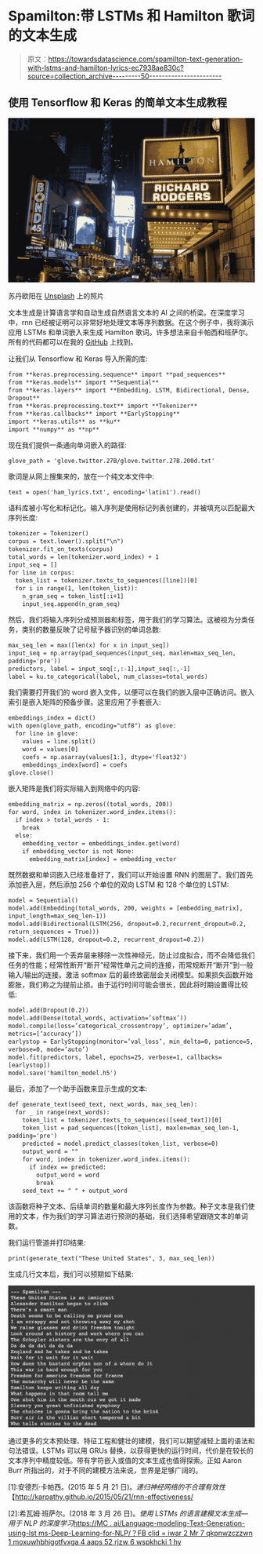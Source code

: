 # Spamilton:带 LSTMs 和 Hamilton 歌词的文本生成

> 原文：<https://towardsdatascience.com/spamilton-text-generation-with-lstms-and-hamilton-lyrics-ec7938ae830c?source=collection_archive---------50----------------------->

## 使用 Tensorflow 和 Keras 的简单文本生成教程

![](img/03d852903fde9d7ccc3988599d1830cc.png)

苏丹欧阳在 [Unsplash](https://unsplash.com?utm_source=medium&utm_medium=referral) 上的照片

文本生成是计算语言学和自动生成自然语言文本的 AI 之间的桥梁。在深度学习中，rnn 已经被证明可以非常好地处理文本等序列数据。在这个例子中，我将演示应用 LSTMs 和单词嵌入来生成 Hamilton 歌词。许多想法来自卡帕西和班萨尔。所有的代码都可以在我的 [GitHub](https://github.com/perkdrew/text-generation) 上找到。

让我们从 Tensorflow 和 Keras 导入所需的库:

```
from **keras.preprocessing.sequence** import **pad_sequences** 
from **keras.models** import **Sequential**
from **keras.layers** import **Embedding, LSTM, Bidirectional, Dense, Dropout**
from **keras.preprocessing.text** import **Tokenizer** 
from **keras.callbacks** import **EarlyStopping**
import **keras.utils** as **ku**
import **numpy** as **np**
```

现在我们提供一条通向单词嵌入的路径:

```
glove_path = 'glove.twitter.27B/glove.twitter.27B.200d.txt'
```

歌词是从网上搜集来的，放在一个纯文本文件中:

```
text = open('ham_lyrics.txt', encoding='latin1').read()
```

语料库被小写化和标记化。输入序列是使用标记列表创建的，并被填充以匹配最大序列长度:

```
tokenizer = Tokenizer()
corpus = text.lower().split("\n") 
tokenizer.fit_on_texts(corpus) 
total_words = len(tokenizer.word_index) + 1 
input_seq = [] 
for line in corpus:  
  token_list = tokenizer.texts_to_sequences([line])[0]  
  for i in range(1, len(token_list)):   
    n_gram_seq = token_list[:i+1]   
    input_seq.append(n_gram_seq)
```

然后，我们将输入序列分成预测器和标签，用于我们的学习算法。这被视为分类任务，类别的数量反映了记号赋予器识别的单词总数:

```
max_seq_len = max([len(x) for x in input_seq]) 
input_seq = np.array(pad_sequences(input_seq, maxlen=max_seq_len, padding='pre')) 
predictors, label = input_seq[:,:-1],input_seq[:,-1] 
label = ku.to_categorical(label, num_classes=total_words)
```

我们需要打开我们的 word 嵌入文件，以便可以在我们的嵌入层中正确访问。嵌入索引是嵌入矩阵的预备步骤。这里应用了手套嵌入:

```
embeddings_index = dict()
with open(glove_path, encoding="utf8") as glove:  
  for line in glove:    
    values = line.split()    
    word = values[0]    
    coefs = np.asarray(values[1:], dtype='float32') 
    embeddings_index[word] = coefs  
glove.close()
```

嵌入矩阵是我们将实际输入到网络中的内容:

```
embedding_matrix = np.zeros((total_words, 200))
for word, index in tokenizer.word_index.items():    
  if index > total_words - 1:        
    break    
  else:        
    embedding_vector = embeddings_index.get(word)        
    if embedding_vector is not None:   
      embedding_matrix[index] = embedding_vector
```

既然数据和单词嵌入已经准备好了，我们可以开始设置 RNN 的图层了。我们首先添加嵌入层，然后添加 256 个单位的双向 LSTM 和 128 个单位的 LSTM:

```
model = Sequential() 
model.add(Embedding(total_words, 200, weights = [embedding_matrix],                     input_length=max_seq_len-1)) 
model.add(Bidirectional(LSTM(256, dropout=0.2,recurrent_dropout=0.2, return_sequences = True))) 
model.add(LSTM(128, dropout=0.2, recurrent_dropout=0.2))
```

接下来，我们用一个丢弃层来移除一次性神经元，防止过度拟合，而不会降低我们任务的性能；经常性断开“断开”经常性单元之间的连接，而常规断开“断开”到一般输入/输出的连接。激活 softmax 后的最终致密层会关闭模型。如果损失函数开始膨胀，我们称之为提前止损。由于运行时间可能会很长，因此将时期设置得比较低:

```
model.add(Dropout(0.2)) 
model.add(Dense(total_words, activation=’softmax’)) model.compile(loss=’categorical_crossentropy’, optimizer=’adam’, metrics=[‘accuracy’]) 
earlystop = EarlyStopping(monitor=’val_loss’, min_delta=0, patience=5, verbose=0, mode=’auto’) 
model.fit(predictors, label, epochs=25, verbose=1, callbacks=[earlystop])
model.save('hamilton_model.h5')
```

最后，添加了一个助手函数来显示生成的文本:

```
def generate_text(seed_text, next_words, max_seq_len):
  for _ in range(next_words):  
    token_list = tokenizer.texts_to_sequences([seed_text])[0] 
    token_list = pad_sequences([token_list], maxlen=max_seq_len-1, padding='pre')  
    predicted = model.predict_classes(token_list, verbose=0)  
    output_word = ""  
    for word, index in tokenizer.word_index.items():   
      if index == predicted:    
        output_word = word    
        break  
    seed_text += " " + output_word
```

该函数将种子文本、后续单词的数量和最大序列长度作为参数。种子文本是我们使用的文本，作为我们的学习算法进行预测的基础，我们选择希望跟随文本的单词数。

我们运行管道并打印结果:

```
print(generate_text("These United States", 3, max_seq_len))
```

生成几行文本后，我们可以预期如下结果:

![](img/0e3bada8a05dbc7844fe96392680e608.png)

通过更多的文本预处理、特征工程和健壮的建模，我们可以期望减轻上面的语法和句法错误。LSTMs 可以用 GRUs 替换，以获得更快的运行时间，代价是在较长的文本序列中精度较低。带有字符嵌入或值的文本生成也值得探索。正如 Aaron Burr 所指出的，对于不同的建模方法来说，世界是足够广阔的。

[1]:安德烈·卡帕西。(2015 年 5 月 21 日)。*递归神经网络的不合理有效性*【http://karpathy.github.io/2015/05/21/rnn-effectiveness/ 

[2]:希瓦姆·班萨尔。(2018 年 3 月 26 日)。*使用 LSTMs 的语言建模文本生成—用于 NLP 的深度学习*[https://MC . ai/Language-modeling-Text-Generation-using-lst ms-Deep-Learning-for-NLP/？FB clid = iwar 2 Mr 7 qkpnwzczzwn 1 moxuwhbhigotfvxga 4 aaps 52 rjzw 6 wspkhcki 1 hy](https://mc.ai/language-modelling-text-generation-using-lstms-deep-learning-for-nlp/?fbclid=IwAR2mR7QkpnwzCzszwN1mOXUWHBhIGOtfvxGA4AapS52RJZW6wSpKhckI1HY)